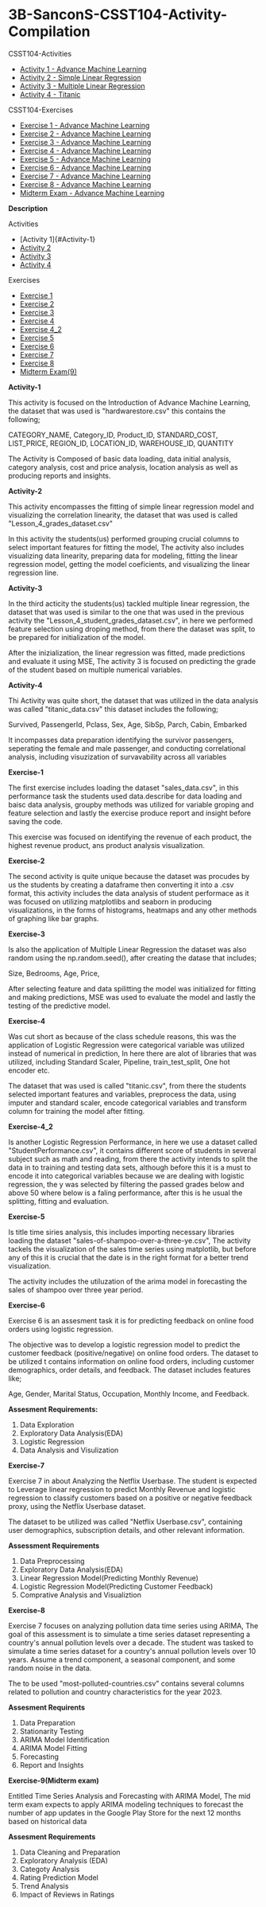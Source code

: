 # **3B-SanconS-CSST104-Activity-Compilation**

<h>CSST104-Activities</h>

<ul>
<li>
<a href="https://github.com/sancon-simon/3B-SanconS-CSST104-Activity-Compilation/blob/main/Compilation_Activities/Activity_1_Advance_Machine_Learning_(SanconS).ipynb" target = "_blank">Activity 1 - Advance Machine Learning</a>
</li>
  
<li>
<a href="https://github.com/sancon-simon/3B-SanconS-CSST104-Activity-Compilation/blob/main/Compilation_Activities/Activity_2_Simple_Linear_Regression(SanconS).ipynb" target = "_blank">Activity 2 - Simple Linear Regression</a>
</li>

<li>
<a href="https://github.com/sancon-simon/3B-SanconS-CSST104-Activity-Compilation/blob/main/Compilation_Activities/Activity_3_Multiple_Linear_Regression(SanconS).ipynb" target = "_blank">Activity 3 - Multiple Linear Regression</a>
</li>

<li>
<a href="https://github.com/sancon-simon/3B-SanconS-CSST104-Activity-Compilation/blob/main/Compilation_Activities/Activity_4_Titanic(SanconS).ipynb" target = "_blank">Activity 4 - Titanic</a>
</li>

</ul>

<h>CSST104-Exercises</h>

<ul>
<li>
<a href="https://github.com/sancon-simon/3B-SanconS-CSST104-Activity-Compilation/blob/main/Compilation_Exercises/3B_SANCON_EXER1.ipynb" target = "_blank">Exercise 1 - Advance Machine Learning</a>
</li>

<li>
<a href="https://github.com/sancon-simon/3B-SanconS-CSST104-Activity-Compilation/blob/main/Compilation_Exercises/3B_SANCON_EXER2.ipynb" target = "_blank">Exercise 2 - Advance Machine Learning</a>
</li>

<li>
<a href="https://github.com/sancon-simon/3B-SanconS-CSST104-Activity-Compilation/blob/main/Compilation_Exercises/3B_SANCON_EXER3.ipynb" target = "_blank">Exercise 3 - Advance Machine Learning</a>
</li>

<li>
<a href="https://github.com/sancon-simon/3B-SanconS-CSST104-Activity-Compilation/blob/main/Compilation_Exercises/3B_SANCON_EXER4.ipynb" target = "_blank">Exercise 4 - Advance Machine Learning</a>
</li>

<li>
<a href="https://github.com/sancon-simon/3B-SanconS-CSST104-Activity-Compilation/blob/main/Compilation_Exercises/3B_SANCON_EXER5.ipynb" target = "_blank">Exercise 5 - Advance Machine Learning</a>
</li>

<li>
<a href="https://github.com/sancon-simon/3B-SanconS-CSST104-Activity-Compilation/blob/main/Compilation_Exercises/3B_SANCON_EXER6.ipynb" target = "_blank">Exercise 6 - Advance Machine Learning</a>
</li>

<li>
<a href="https://github.com/sancon-simon/3B-SanconS-CSST104-Activity-Compilation/blob/main/Compilation_Exercises/3B_SANCON_EXER7.ipynb" target = "_blank">Exercise 7 - Advance Machine Learning</a>
</li>

<li>
<a href="https://github.com/sancon-simon/3B-SanconS-CSST104-Activity-Compilation/blob/main/Compilation_Exercises/3B_SANCON_EXER8.ipynb" target = "_blank">Exercise 8 - Advance Machine Learning</a>
</li>

<li>
<a href="https://github.com/sancon-simon/3B-SanconS-CSST104-Activity-Compilation/blob/main/Compilation_Exercises/3B_SANCON_MIDTERM.ipynb" target = "_blank">Midterm Exam - Advance Machine Learning</a>
</li>

</ul>

**Description**

Activities

*   [Activity 1]{#Activity-1}
*   [Activity 2](#Activity-2)
*   [Activity 3](#Activity-3)
*   [Activity 4](#Activity-4)

Exercises

*   [Exercise 1](#Exercise-1)
*   [Exercise 2](#Exercise-2)
*   [Exercise 3](#Exercise-3)
*   [Exercise 4](#Exercise-4)
*   [Exercise 4_2](#Exercise-4_2)
*   [Exercise 5](#Exercise-5)
*   [Exercise 6](#Exercise-6)
*   [Exercise 7](#Exercise-7)
*   [Exercise 8](#Exercise-8)
*   [Midterm Exam(9)](#Exercise-9)


**Activity-1**

This activity is focused on the Introduction of Advance Machine Learning, the dataset that was used is "hardwarestore.csv" this contains the following;

CATEGORY_NAME, 
Category_ID, 
Product_ID, 
STANDARD_COST, 
LIST_PRICE, 
REGION_ID, 
LOCATION_ID, 
WAREHOUSE_ID, 
QUANTITY

The Activity is Composed of basic data loading, data initial analysis, category analysis, cost and price analysis, location analysis as well as producing reports and insights.

**Activity-2**

This activity encompasses the fitting of simple linear regression model and visualizing the correlation linearity, the dataset that was used is called "Lesson_4_grades_dataset.csv"

In this activity the students(us) performed grouping crucial columns to select important features for fitting the model, The activity also includes visualizing data linearity, preparing data for modeling, fitting the linear regression model, getting the model coeficients, and visualizing the linear regression line.

**Activity-3**

In the third acticity the students(us) tackled multiple linear regression, the dataset that was used is similar to the one that was used in the previous activity the "Lesson_4_student_grades_dataset.csv", in here we performed feature selection using droping method, from there the dataset was split, to be prepared for initialization of the model.

After the inizialization, the linear regression was fitted, made predictions and evaluate it using MSE, The activity 3 is focused on predicting the grade of the student based on multiple numerical variables.

**Activity-4**

Thi Activity was quite short, the dataset that was utilized in the data analysis was called "titanic_data.csv" this dataset includes the following;

Survived, 
PassengerId, 
Pclass, 
Sex, 
Age, 
SibSp, 
Parch, 
Cabin, 
Embarked 

It incompasses data preparation identifying the survivor passengers, seperating the female and male passenger, and conducting correlational analysis, including visuzization of survavability across all variables

**Exercise-1**

The first exercise includes loading the dataset "sales_data.csv", in this performance task the students used data.describe for data loading and baisc data analysis, groupby methods was utilized for variable groping and feature selection and lastly the exercise produce report and insight before saving the code.

This exercise was focused on identifying the revenue of each product, the highest revenue product, ans product analysis visualization.

**Exercise-2**

The second activity is quite unique because the dataset was procudes by us the students by creating a dataframe then converting it into a .csv format, this activity includes the data analysis of student performace as it was focused on utilizing matplotlibs and seaborn in producing visualizations, in the forms of histograms, heatmaps and any other methods of graphing like bar graphs.

**Exercise-3**

Is also the application of Multiple Linear Regression the dataset was also random using the np.random.seed(), after creating the datase that includes;

Size, 
Bedrooms, 
Age, 
Price, 

After selecting feature and data spilitting the model was initialized for fitting and making predictions, MSE was used to evaluate the model and lastly  the testing of the predictive model.

**Exercise-4**

Was cut short as because of the class schedule reasons, this was the application of Logistic Regression were categorical variable was utilized instead of numerical in prediction, In here there are alot of libraries that was utilized, including Standard Scaler, Pipeline, train_test_split, One hot encoder etc.

The dataset that was used is called "titanic.csv", from there the students selected important features and variables, preprocess the data, using imputer and standard scaler, encode categorical variables and transform column for training the model after fitting.

**Exercise-4_2**

Is another Logistic Regression Performance, in here we use a dataset called "StudentPerformance.csv", it contains different score of students in several subject such as math and reading, from there the activity intends to split the data in to training and testing data sets, although before this it is a must to encode it into categorical variables because we are dealing with logistic regression, the y was selected by filtering the passed grades below and above 50
where below is a faling performance, after this is he usual the splitting, fitting and evaluation.

**Exercise-5**

Is title time siries analysis, this includes importing necessary libraries loading the dataset "sales-of-shampoo-over-a-three-ye.csv", The activity tackels the visualization of the sales time series using matplotlib, but before any of this it is crucial that the date is in the right format for a better trend visualization.

The activity includes the utiluzation of the arima model in forecasting the sales of shampoo over three year period.

**Exercise-6**

Exercise 6 is an assesment task it is for predicting feedback on online food orders using logistic regression.

The objective was to develop a logistic regression model to predict the customer feedback (positive/negative) on online food orders. The dataset to be utilized t contains information on online food orders, including customer demographics, order details, and feedback. The dataset includes features like;
 
Age, Gender, Marital Status, Occupation, Monthly Income, and Feedback.

**Assesment Requirements:**

1.   Data Exploration
2.   Exploratory Data Analysis(EDA)
3.   Logistic Regression
4.   Data Analysis and Visulization

**Exercise-7**

Exercise 7 in about Analyzing the Netflix Userbase. The student is expected to Leverage linear regression to predict Monthly Revenue and logistic regression to classify customers based on a positive or negative feedback proxy, using the Netflix Userbase dataset. 

The dataset to be utilized was called "Netflix Userbase.csv", containing user demographics, subscription details, and other relevant 
information.

**Assessment Requirements**

1. Data Preprocessing
2. Exploratory Data Analysis(EDA)
3. Linear Regression Model(Predicting Monthly Revenue)
4. Logistic Regression Model(Predicting Customer Feedback)
5. Comprative Analysis and Visualiztion

**Exercise-8**

Exercise 7 focuses on analyzing pollution data time series using ARIMA, The goal of this assessment is to simulate a time series dataset representing a country's annual pollution levels over a decade. The student was tasked to simulate a time series dataset for a country's annual pollution levels over 10 years. Assume a trend component, a seasonal component, and some random noise in the data.

The to be used "most-polluted-countries.csv" contains several columns related to pollution and country characteristics for the year 2023. 

**Assesment Requirents**

1. Data Preparation
2. Stationarity Testing
3. ARIMA Model Identification
4. ARIMA Model Fitting
5. Forecasting 
6. Report and Insights

**Exercise-9(Midterm exam)**

Entitled Time Series Analysis and Forecasting with ARIMA Model, The mid term exam expects to apply ARIMA modeling techniques to forecast the number of app updates in the Google Play Store for the next 12 months based on historical data

**Assesment Requirements**

1. Data Cleaning and Preparation
2. Exploratory Analysis (EDA)
3. Categoty Analysis
4. Rating Prediction Model
5. Trend Analysis
6. Impact of Reviews in Ratings
